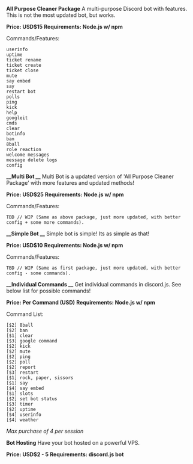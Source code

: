 **__All Purpose Cleaner Package__**
A multi-purpose Discord bot with features. This is not the most updated bot, but works.

**Price: USD$15**
**Requirements: Node.js w/ npm**

Commands/Features:
```
userinfo
uptime
ticket rename
ticket create
ticket close
mute
say embed
say
restart bot
polls
ping
kick
help
googleit
cmds
clear
botinfo
ban
8ball
role reaction
welcome messages
message delete logs
config
```

**__Multi Bot __**
Multi Bot is a updated version of 'All Purpose Cleaner Package' with more features and updated methods!

**Price: USD$25**
**Requirements: Node.js w/ npm**

Commands/Features:
```
TBD // WIP (Same as above package, just more updated, with better config + some more commands).
```

**__Simple Bot __**
Simple bot is simple! Its as simple as that!

**Price: USD$10**
**Requirements: Node.js w/ npm**

Commands/Features:
```
TBD // WIP (Same as first package, just more updated, with better config - some commands).
```

**__Individual Commands __**
Get individual commands in discord.js. See below list for possible commands!

**Price: Per Command (USD)**
**Requirements: Node.js w/ npm**

Command List:
```
[$2] 8ball
[$2] ban
[$1] clear
[$3] google command
[$2] kick
[$2] mute
[$2] ping
[$2] poll
[$2] report
[$3] restart
[$1] rock, paper, sissors
[$1] say
[$4] say embed
[$1] slots
[$2] set bot status
[$3] timer
[$2] uptime
[$4] userinfo
[$4] weather
```
*Max purchase of 4 per session*

**__Bot Hosting__**
Have your bot hosted on a powerful VPS. 

**Price: USD$2 - 5**
**Requirements: discord.js bot**

